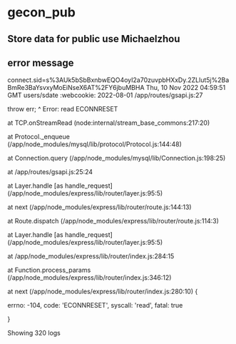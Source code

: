 # gecon_pub
Store data for public use
Michaelzhou
--------------------
error message
--------------------
connect.sid=s%3AUk5bSbBxnbwEQO4oyI2a70zuvpbHXxDy.2ZLlut5j%2BaBmRe3BaYsvxyMoEiNseX6AT%2FY6jbuMBHA
Thu, 10 Nov 2022 04:59:51 GMT
users/sdate :webcookie: 2022-08-01
/app/routes/gsapi.js:27

throw err;
^
Error: read ECONNRESET

at TCP.onStreamRead (node:internal/stream_base_commons:217:20)

at Protocol._enqueue (/app/node_modules/mysql/lib/protocol/Protocol.js:144:48)

at Connection.query (/app/node_modules/mysql/lib/Connection.js:198:25)

at /app/routes/gsapi.js:25:24

at Layer.handle [as handle_request] (/app/node_modules/express/lib/router/layer.js:95:5)

at next (/app/node_modules/express/lib/router/route.js:144:13)

at Route.dispatch (/app/node_modules/express/lib/router/route.js:114:3)

at Layer.handle [as handle_request] (/app/node_modules/express/lib/router/layer.js:95:5)

at /app/node_modules/express/lib/router/index.js:284:15

at Function.process_params (/app/node_modules/express/lib/router/index.js:346:12)

at next (/app/node_modules/express/lib/router/index.js:280:10) {

errno: -104,
code: 'ECONNRESET',
syscall: 'read',
fatal: true

}


Showing 320 logs


